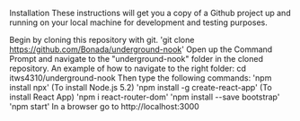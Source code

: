 Installation
These instructions will get you a copy of a Github project up and running on your local machine for development and testing purposes.

Begin by cloning this repository with git.
'git clone https://github.com/Bonada/underground-nook'
Open up the Command Prompt and navigate to the "underground-nook" folder in the cloned repository. An example of how to navigate to the right folder:
cd itws4310/underground-nook
Then type the following commands:
'npm install npx' (To install Node.js 5.2)
'npm install -g create-react-app' (To install React App)
'npm i react-router-dom'
'npm install --save bootstrap'
'npm start'
In a browser go to http://localhost:3000